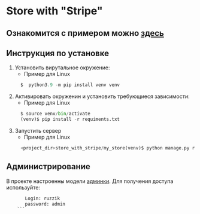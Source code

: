 # Store with "Stripe"

## Ознакомится с примером можно [здесь](https://bigbrotgerx.pythonanywhere.com)

## Инструкция по установке

1. Установить вирутальное окружение:
	* Пример для Linux
	 ```python
	   $  python3.9 -m pip install venv venv
	```
2. Активировать окруженин и установить требующиеся зависимости:
	* Пример для Linux
	 ```python
	   $ source venv/bin/activate
       (venv)$ pip install -r requiments.txt
	```
3. Запустить сервер
	* Пример для Linux
	 ```python
	   <project_dir>store_with_stripe/my_store(venv)$ python manage.py runserver
	```

## Администрирование

В проекте настроенны модели [админки](https://bigbrotgerx.pythonanywhere.com/admin/). Для получения доступа используйте:
```python
	   Login: ruzzik
       password: admin
	```
  
